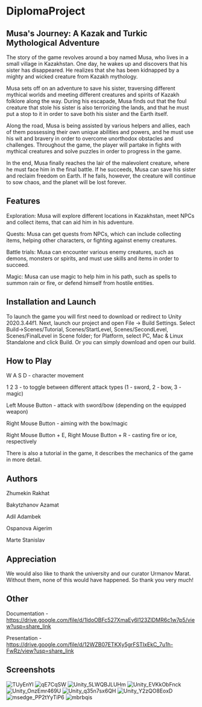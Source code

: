 # DiplomaProject
## Musa's Journey: A Kazak and Turkic Mythological Adventure
The story of the game revolves around a boy named Musa, who lives in a small village in Kazakhstan. One day, he wakes up and discovers that his sister has disappeared. He realizes that she has been kidnapped by a mighty and wicked creature from Kazakh mythology.

Musa sets off on an adventure to save his sister, traversing different mythical worlds and meeting different creatures and spirits of Kazakh folklore along the way. During his escapade, Musa finds out that the foul creature that stole his sister is also terrorizing the lands, and that he must put a stop to it in order to save both his sister and the Earth itself.

Along the road, Musa is being assisted by various helpers and allies, each of them possessing their own unique abilities and powers, and he must use his wit and bravery in order to overcome unorthodox obstacles and challenges. Throughout the game, the player will partake in fights with mythical creatures and solve puzzles in order to progress in the game.

In the end, Musa finally reaches the lair of the malevolent creature, where he must face him in the final battle. If he succeeds, Musa can save his sister and reclaim freedom on Earth. If he fails, however, the creature will continue to sow chaos, and the planet will be lost forever.

## Features
Exploration: Musa will explore different locations in Kazakhstan, meet NPCs and collect items, that can aid him in his adventure.

Quests: Musa can get quests from NPCs, which can include collecting items, helping other characters, or fighting against enemy creatures.

Battle trials: Musa can encounter various enemy creatures, such as demons, monsters or spirits, and must use skills and items in order to succeed.

Magic: Musa can use magic to help him in his path, such as spells to summon rain or fire, or defend himself from hostile entities.

## Installation and Launch
To launch the game you will first need to download or redirect to Unity 2020.3.44f1. Next, launch our project and open File -> Build Settings. Select Build->Scenes/Tutorial, Scenes/StartLevel, Scenes/SecondLevel, Scenes/FinalLevel in Scene folder; for Platform, select PC, Mac & Linux Standalone and click Build. Or you can simply download and open our build.

## How to Play
W A S D - character movement

1 2 3 - to toggle between different attack types (1 - sword, 2 - bow, 3 - magic)

Left Mouse Button - attack with sword/bow (depending on the equipped weapon)

Right Mouse Button - aiming with the bow/magic

Right Mouse Button + E, Right Mouse Button + R - casting fire or ice, respectively

There is also a tutorial in the game, it describes the mechanics of the game in more detail.

## Authors
Zhumekin Rakhat 

Bakytzhanov Azamat 

Adil Adambek 

Ospanova Aigerim 

Marte Stanislav

## Appreciation
We would also like to thank the university and our curator Urmanov Marat. Without them, none of this would have happened. So thank you very much!

## Other
Documentation - https://drive.google.com/file/d/1ldoOBFc527XmaEy6l123ZlDMR6c1w7p5/view?usp=share_link

Presentation - https://drive.google.com/file/d/12WZB07ETKXy5grFSTIxEkC_7u1h-FwRz/view?usp=share_link

## Screenshots
![TUyEnYI](https://github.com/Kp0LiK/DiplomaProject/assets/75574576/65cd7625-4750-4b4e-a8b8-90341ac1730a) 
![qE7CqSW](https://github.com/Kp0LiK/DiplomaProject/assets/75574576/787cbc03-ccee-4910-b0f8-262e925ce625)
![Unity_5LWQBJLUHm](https://github.com/Kp0LiK/DiplomaProject/assets/75574576/24231a2d-9895-422d-8f36-7b8691ff503e)
![Unity_EVKkObFnck](https://github.com/Kp0LiK/DiplomaProject/assets/75574576/3a120479-109e-4908-8823-ee98ea35549e)
![Unity_OnzEmr469U](https://github.com/Kp0LiK/DiplomaProject/assets/75574576/21df3b42-db16-41b7-805a-77120b99587e)
![Unity_q35n7sx6QH](https://github.com/Kp0LiK/DiplomaProject/assets/75574576/c6ddc27e-7217-49f1-a1d6-531043386e1a)
![Unity_Y2zQO8EoxD](https://github.com/Kp0LiK/DiplomaProject/assets/75574576/46f8fb1e-76a5-406e-8a4e-1f4c740e1939)
![msedge_PP2tYyTiP6](https://github.com/Kp0LiK/DiplomaProject/assets/75574576/da880e2b-b01b-471c-8f87-970928f57b00)
![mbrbqis](https://github.com/Kp0LiK/DiplomaProject/assets/75574576/0405b60e-e04d-47d9-b173-6cb59712bffc)
